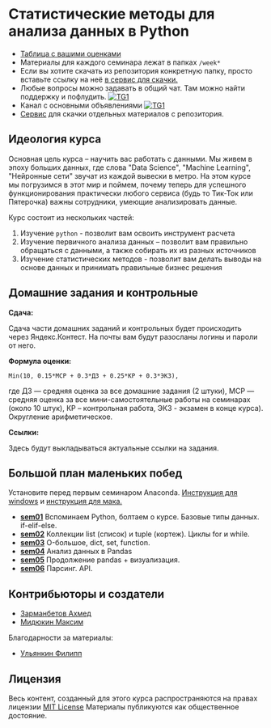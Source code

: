 # Статистические методы для анализа данных в Python

- [Таблица с вашими оценками](https://docs.google.com/spreadsheets/d/1xFRsZ26L666ySqPMMX3OvPiv5HIEGJZfVvravlCBfd0/edit#gid=0)
- Материалы для каждого семинара лежат в папках `/week*`
- Если вы хотите скачать из репозитория конкретную папку, просто вставьте ссылку на неё [в сервис для скачки.](https://minhaskamal.github.io/DownGit/#/home)
- Любые вопросы можно задавать в общий чат. Там можно найти поддержку и пофлудить. [![TG1](https://img.shields.io/badge/Telegram-chat-blue)](https://t.me/+ahuPbt1fWsxiNjhi) 
- Канал с основными объявлениями [![TG1](https://img.shields.io/badge/Telegram-chat-blue)](https://t.me/+cyIRVHwh9lIwMTEy)
- [Сервис](https://minhaskamal.github.io/DownGit/#/home) для скачки отдельных материалов с репозитория.

## Идеология курса

Основная цель курса – научить вас работать с данными. Мы живем в эпоху больших данных, где слова "Data Science", "Machine Learning", "Нейронные сети" звучат из каждой вывески в метро. На этом курсе мы погрузимся в этот мир и поймем, почему теперь для успешного функционирования практически любого сервиса (будь то Тик-Ток или Пятерочка) важны сотрудники, умеющие анализировать данные. 

Курс состоит из нескольких частей: 

1. Изучение `python` - позволит вам освоить инструмент расчета
2. Изучение первичного анализа данных – позволит вам правильно обращаться с данными, а также собирать их из разных источников
3. Изучение статистических методов - позволит вам делать выводы на основе данных и принимать правильные бизнес решения


## Домашние задания и контрольные

__Сдача:__

Сдача части домашних заданий и контрольных будет происходить через Яндекс.Контест. На почты вам будут разосланы логины и пароли от него.

__Формула оценки:__

```
Min(10, 0.15*МСР + 0.3*ДЗ + 0.25*КР + 0.3*ЭКЗ),
```

где ДЗ — средняя оценка за все домашние задания (2 штуки), МСР — средняя оценка за все мини-самостоятельные работы на семинарах (около 10 штук), КР – контрольная работа, ЭКЗ - экзамен в конце курса). Округление арифметическое.


__Ссылки:__

Здесь будут выкладываться актуальные ссылки на задания.


## Большой план маленьких побед

Установите перед первым семинаром Anaconda. [Инструкция для windows](https://github.com/hse-econ-data-science/dap_2020_fall/blob/master/utils/install_conda_windows.pdf) и [инструкция для мака.](https://github.com/hse-econ-data-science/dap_2020_fall/blob/master/utils/install_conda_mac.pdf)


- [__sem01__](./week01) Вспоминаем Python, болтаем о курсе. Базовые типы данных. if-elif-else.
- [__sem02__](./week02) Коллекции list (список) и tuple (кортеж). Циклы for и while.
- [__sem03__](./week03) O-большое, dict, set, function.
- [__sem04__](./week04) Анализ данных в Pandas
- [__sem05__](./week05) Продолжение pandas + визуализация.
- [__sem06__](./week06) Парсинг. API.



## Контрибьюторы и создатели

* [Зарманбетов Ахмед](https://github.com/ahmedushka7)
* [Мидюкин Максим](https://github.com/MidiukinM)


Благодарности за материалы:

* [Ульянкин Филипп](https://github.com/FUlyankin)


## Лицензия

Весь контент, созданный для этого курса распространяются на правах лицензии [MIT License](https://github.com/hse-econ-data-science/dap_2020_fall/blob/master/LICENSE) Материалы публикуются как общественное достояние.
